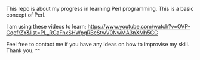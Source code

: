 This repo is about my progress in learning Perl programming. This is a basic concept of Perl.

I am using these videos to learn;
https://www.youtube.com/watch?v=OVP-CqefrZY&list=PL_RGaFnxSHWpqRBcStwV0NwMA3nXMh5GC

Feel free to contact me if you have any ideas on how to improvise my skill. Thank you. ^^
